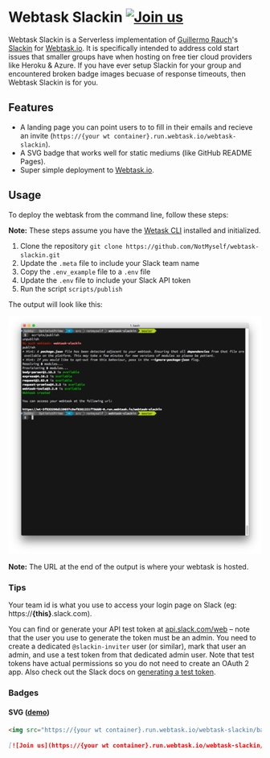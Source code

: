 # Webtask Slackin [![Join us](https://webtasks.iamnotmyself.com/notmyself/ssdug-slackin/badge.svg)](https://webtasks.iamnotmyself.com/notmyself/ssdug-slackin/)

Webtask Slackin is a Serverless implementation of [Guillermo Rauch](https://github.com/rauchg)'s [Slackin](https://github.com/rauchg/slackin) for [Webtask.io](https://webtask.io/). It is specifically intended to address cold start issues that smaller groups have when hosting on free tier cloud providers like Heroku & Azure. If you have ever setup Slackin for your group and encountered broken badge images becuase of response timeouts, then Webtask Slackin is for you.

## Features
- A landing page you can point users to to fill in their emails and recieve an invite (`https://{your wt container}.run.webtask.io/webtask-slackin`).
- A SVG badge that works well for static mediums (like GitHub README Pages).
- Super simple deployment to [Webtask.io](https://webtask.io/).

## Usage
To deploy the webtask from the command line, follow these steps:

**Note:** These steps assume you have the [Wetask CLI](https://webtask.io/cli) installed and initialized.

1. Clone the repository `git clone https://github.com/NotMyself/webtask-slackin.git`
1. Update the `.meta` file to include your Slack team name
1. Copy the `.env_example` file to a `.env` file
1. Update the `.env` file to include your Slack API token
1. Run the script `scripts/publish`

The output will look like this:

![Deployment](docs/images/deployment.png?raw=true "Deployment")

**Note:** The URL at the end of the output is where your webtask is hosted.

### Tips

Your team id is what you use to access your login page on Slack (eg: https://**{this}**.slack.com).

You can find or generate your API test token at [api.slack.com/web](https://api.slack.com/web) – note that the user you use to generate the token must be an admin. You need to create a dedicated `@slackin-inviter` user (or similar), mark that user an admin, and use a test token from that dedicated admin user.  Note that test tokens have actual permissions so you do not need to create an OAuth 2 app. Also check out the Slack docs on [generating a test token](https://get.slack.help/hc/en-us/articles/215770388-Creating-and-regenerating-API-tokens).

### Badges
#### SVG ([demo](https://webtasks.iamnotmyself.com/notmyself/ssdug-slackin/badge.svg))

```html
<img src="https://{your wt container}.run.webtask.io/webtask-slackin/badge.svg">
```

```markdown
[![Join us](https://{your wt container}.run.webtask.io/webtask-slackin/badge.svg)](https://{your wt container}.run.webtask.io/webtask-slackin/)
```

